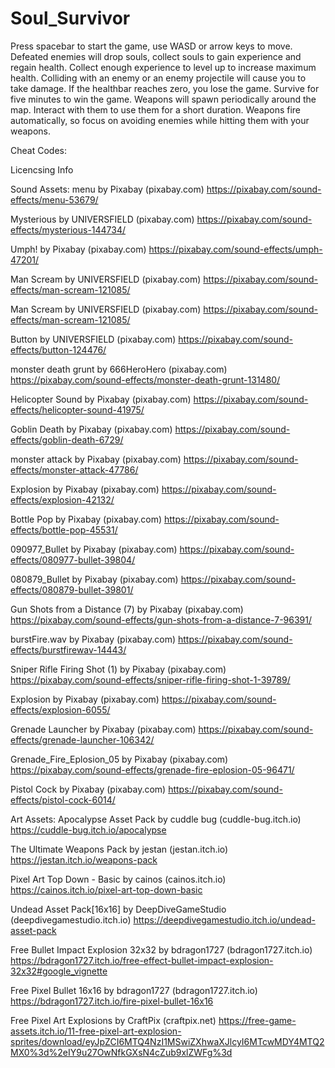 # Soul_Survivor

Press spacebar to start the game, use WASD or arrow keys to move. 
Defeated enemies will drop souls, collect souls to gain experience and regain health. 
Collect enough experience to level up to increase maximum health.
Colliding with an enemy or an enemy projectile will cause you to take damage. 
If the healthbar reaches zero, you lose the game.
Survive for five minutes to win the game.
Weapons will spawn periodically around the map. Interact with them to use them for a short duration. 
Weapons fire automatically, so focus on avoiding enemies while hitting them with your weapons.

Cheat Codes:


Licencsing Info

Sound Assets: 
menu by Pixabay (pixabay.com)
https://pixabay.com/sound-effects/menu-53679/

Mysterious by UNIVERSFIELD (pixabay.com)
https://pixabay.com/sound-effects/mysterious-144734/

Umph! by Pixabay (pixabay.com)
https://pixabay.com/sound-effects/umph-47201/

Man Scream by UNIVERSFIELD (pixabay.com)
https://pixabay.com/sound-effects/man-scream-121085/

Man Scream by UNIVERSFIELD (pixabay.com)
https://pixabay.com/sound-effects/man-scream-121085/

Button by UNIVERSFIELD (pixabay.com)
https://pixabay.com/sound-effects/button-124476/

monster death grunt by 666HeroHero (pixabay.com)
https://pixabay.com/sound-effects/monster-death-grunt-131480/

Helicopter Sound by Pixabay (pixabay.com)
https://pixabay.com/sound-effects/helicopter-sound-41975/

Goblin Death by Pixabay (pixabay.com)
https://pixabay.com/sound-effects/goblin-death-6729/

monster attack by Pixabay (pixabay.com)
https://pixabay.com/sound-effects/monster-attack-47786/

Explosion by Pixabay (pixabay.com)
https://pixabay.com/sound-effects/explosion-42132/

Bottle Pop by Pixabay (pixabay.com)
https://pixabay.com/sound-effects/bottle-pop-45531/

090977_Bullet by Pixabay (pixabay.com)
https://pixabay.com/sound-effects/080977-bullet-39804/

080879_Bullet by Pixabay (pixabay.com)
https://pixabay.com/sound-effects/080879-bullet-39801/

Gun Shots from a Distance (7) by Pixabay (pixabay.com)
https://pixabay.com/sound-effects/gun-shots-from-a-distance-7-96391/

burstFire.wav by Pixabay (pixabay.com)
https://pixabay.com/sound-effects/burstfirewav-14443/

Sniper Rifle Firing Shot (1) by Pixabay (pixabay.com)
https://pixabay.com/sound-effects/sniper-rifle-firing-shot-1-39789/

Explosion by Pixabay (pixabay.com)
https://pixabay.com/sound-effects/explosion-6055/

Grenade Launcher by Pixabay (pixabay.com)
https://pixabay.com/sound-effects/grenade-launcher-106342/

Grenade_Fire_Eplosion_05 by Pixabay (pixabay.com)
https://pixabay.com/sound-effects/grenade-fire-eplosion-05-96471/

Pistol Cock by Pixabay (pixabay.com)
https://pixabay.com/sound-effects/pistol-cock-6014/


Art Assets:
Apocalypse Asset Pack by cuddle bug  (cuddle-bug.itch.io) 
https://cuddle-bug.itch.io/apocalypse

The Ultimate Weapons Pack by jestan (jestan.itch.io) 
https://jestan.itch.io/weapons-pack
 
Pixel Art Top Down - Basic by cainos (cainos.itch.io) 
https://cainos.itch.io/pixel-art-top-down-basic
 
Undead Asset Pack[16x16] by DeepDiveGameStudio (deepdivegamestudio.itch.io) 
https://deepdivegamestudio.itch.io/undead-asset-pack
 
Free Bullet Impact Explosion 32x32 by bdragon1727 (bdragon1727.itch.io) 
https://bdragon1727.itch.io/free-effect-bullet-impact-explosion-32x32#google_vignette
 
Free Pixel Bullet 16x16 by bdragon1727 (bdragon1727.itch.io) 
https://bdragon1727.itch.io/fire-pixel-bullet-16x16
 
Free Pixel Art Explosions by CraftPix (craftpix.net) 
https://free-game-assets.itch.io/11-free-pixel-art-explosion-sprites/download/eyJpZCI6MTQ4NzI1MSwiZXhwaXJlcyI6MTcwMDY4MTQ2MX0%3d%2eIY9u27OwNfkGXsN4cZub9xlZWFg%3d




